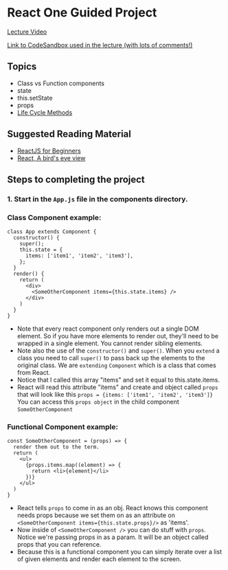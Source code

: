 
# React One Guided Project

[Lecture Video](https://www.youtube.com/watch?v=Ty9DTVIaATY)

[Link to CodeSandbox used in the lecture (with lots of comments!)](https://codesandbox.io/s/z667kplonx)

## Topics

* Class vs Function components
* state
* this.setState
* props
* [Life Cycle Methods](https://engineering.musefind.com/react-lifecycle-methods-how-and-when-to-use-them-2111a1b692b1)

## Suggested Reading Material 
* [ReactJS for Beginners](https://blog.andrewray.me/reactjs-for-stupid-people/)
* [React, A bird's eye view](http://slides.com/w33ble/understanding-react)

## Steps to completing the project

### 1. Start in the `App.js` file in the components directory.

### Class Component example:

```
class App extends Component {
  constructor() {
    super();
    this.state = {
      items: ['item1', 'item2', 'item3'],
    };
  }
  render() {
    return (
      <div>
        <SomeOtherComponent items={this.state.items} />
      </div>
    )
  }
}
```
- Note that every react component only renders out a single DOM element. So if you have more elements to render out, they'll need to be wrapped in a single element. You cannot render sibling elements.
- Note also the use of the `constructor()` and `super()`. When you `extend` a class you need to call `super()` to pass back up the elements to the original class. We are `extending` `Component` which is a class that comes from React.
- Notice that I called this array "items" and set it equal to this.state.items.
- React will read this attribute "items" and create and object called `props` that will look like this
`props = {items: ['item1', 'item2', 'item3']}` You can access this `props object` in the child component `SomeOtherComponent`
### Functional Component example: 

```
const SomeOtherComponent = (props) => {
  render them out to the term.   
  return (
    <ul>
      {props.items.map((element) => {
        return <li>{element}</li>
      })}
    </ul>
  )
}
```
- React tells `props` to come in as an obj. React knows this component needs props because we set them on as an attribute on `<SomeOtherComponent items={this.state.props}/>` as 'items'.
- Now inside of `<SomeOtherComponent />` you can do stuff with `props`. Notice we're passing props in as a param. It will be an object called props that you can reference.
- Because this is a functional component you can simply iterate over a list of given elements and render each element to the screen.

